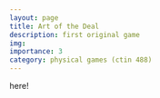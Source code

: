 ```yaml
---
layout: page
title: Art of the Deal
description: first original game
img:
importance: 3
category: physical games (ctin 488)
---
```


here!
